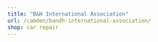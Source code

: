 ```yaml
---
title: "B&H International Association"
url: /camden/bandh-international-association/
shop: car repair
---
```

